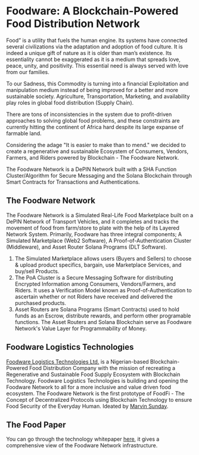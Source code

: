 # Foodware: A Blockchain-Powered Food Distribution Network
Food” is a utility that fuels the human engine. Its systems have connected several civilizations via the adaptation and adoption of food culture. It is indeed a unique gift of nature as it is older than man’s existence. Its essentiality cannot be exaggerated as it is a medium that spreads love, peace, unity, and positivity. This essential need is always served with love from our families.

To our Sadness, this Commodity is turning into a financial Exploitation and manipulation medium instead of being improved for a better and more sustainable society. Agriculture, Transportation, Marketing, and availability play roles in global food distribution (Supply Chain).

There are tons of inconsistencies in the system due to profit-driven approaches to solving global food problems, and these constraints are currently hitting the continent of Africa hard despite its large expanse of farmable land.

Considering the adage "It is easier to make than to mend." we decided to create a regenerative and sustainable Ecosystem of Consumers, Vendors, Farmers, and Riders powered by Blockchain - The Foodware Network.

The Foodware Network is a DePIN Network built with a SHA Function Cluster/Algorithm for Secure Messaging and the Solana Blockchain through Smart Contracts for Transactions and Authentications.
## The Foodware Network
The Foodware Network is a Simulated Real-Life Food Marketplace built on a DePIN Network of Transport Vehicles, and it completes and tracks the movement of food from farm/store to plate with the help of its Layered Network System. Primarily, Foodware has three integral components; A Simulated Marketplace (Web2 Software), A Proof-of-Authentication Cluster (Middleware), and Asset Router Solana Programs (DLT Software).
1. The Simulated Marketplace allows users (Buyers and Sellers) to choose & upload product specifics, bargain, use Marketplace Services, and buy/sell Products.
2. The PoA Cluster is a Secure Messaging Software for distributing Encrypted Information among Consumers, Vendors/Farmers, and Riders. It uses a Verification Model known as Proof-of-Authentication to ascertain whether or not Riders have received and delivered the purchased products.
3. Asset Routers are Solana Programs (Smart Contracts) used to hold funds as an Escrow, distribute rewards, and perform other programable functions. The Asset Routers and Solana Blockchain serve as Foodware Network's Value Layer for Programmability of Money.
## Foodware Logistics Technologies 
[Foodware Logistics Technologies Ltd.](https://linktr.ee/foodware_labs) is a Nigerian-based Blockchain-Powered Food Distribution Company with the mission of recreating a Regenerative and Sustainable Food Supply Ecosystem with Blockchain Technology. Foodware Logistics Technologies is building and opening the Foodware Network to all for a more inclusive and value driven food ecosystem. The Foodware Network is the first prototype of FoodFi - The Concept of Decentralized Protocols using Blockchain Technology to ensure Food Security of the Everyday Human. Ideated by [Marvin Sunday](https://github.com/MarvinSunday/).
## The Food Paper 
You can go through the technology whitepaper [here](https://github.com/Foodware/.github/blob/main/The%20Food%20Paper.pdf), it gives a comprehensive view of the Foodware Network infrastructure. 
